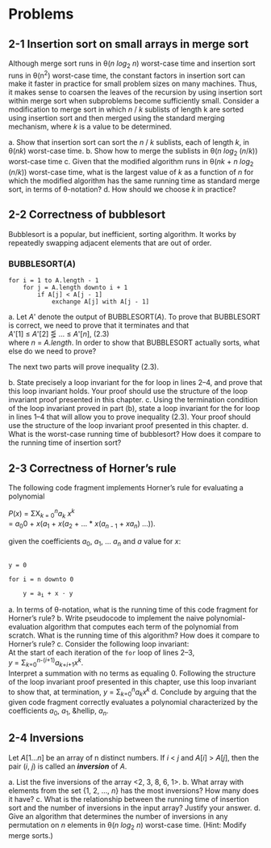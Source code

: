 # Problems

## 2-1 Insertion sort on small arrays in merge sort

Although merge sort runs in &theta;(*n log*<sub>2</sub> *n*) worst-case time and insertion sort runs in &theta;(n<sup>2</sup>) worst-case time, the constant factors in insertion sort can make it faster in practice for small problem sizes on many machines. Thus, it makes sense to
coarsen the leaves of the recursion by using insertion sort within merge sort when subproblems become sufficiently small. Consider a modification to merge sort in which *n* / *k* sublists of length k are sorted using insertion sort and then merged using the standard merging mechanism, where *k* is a value to be determined.

a. Show that insertion sort can sort the *n* / *k* sublists, each of length *k*, in &theta;(*nk*) worst-case time.
b. Show how to merge the sublists in &theta;(*n log*<sub>2</sub> (*n*/*k*)) worst-case time
c. Given that the modified algorithm runs in &theta;(*nk* + *n log*<sub>2</sub> (*n*/*k*)) worst-case time, what is the largest value of *k* as a function of *n* for which the modified algorithm has the same running time as standard merge sort, in terms of &theta;-notation?
d. How should we choose *k* in practice?

## 2-2 Correctness of bubblesort

Bubblesort is a popular, but inefficient, sorting algorithm. It works by repeatedly swapping adjacent elements that are out of order.

### BUBBLESORT(*A*)

```
for i = 1 to A.length - 1
	for j = A.length downto i + 1
		if A[j] < A[j - 1]
			exchange A[j] with A[j - 1]
```

a. Let *A*' denote the output of BUBBLESORT(*A*). To prove that BUBBLESORT is correct, we need to prove that it terminates and that<br> *A*'[1] &leq; *A*'[2] &leg; &hellip; &leq; *A*'[*n*], (2.3)<br> where *n* = *A.length*. In order to show that BUBBLESORT actually sorts, what else do we need to prove?

The next two parts will prove inequality (2.3).

b. State precisely a loop invariant for the for loop in lines 2–4, and prove that this loop invariant holds. Your proof should use the structure of the loop invariant proof presented in this chapter.
c. Using the termination condition of the loop invariant proved in part (b), state a loop invariant for the for loop in lines 1–4 that will allow you to prove inequality (2.3). Your proof should use the structure of the loop invariant proof presented in this chapter.
d. What is the worst-case running time of bubblesort? How does it compare to the running time of insertion sort?

## 2-3 Correctness of Horner’s rule
 
The following code fragment implements Horner’s rule for evaluating a polynomial

*P*(*x*) = &Sigma;X<sub>*k* = 0</sub><sup>*n*</sup>*a<sub>k</sub> x<sup>k</sup>*<br>
=  *a*<sub>0</sub>0 + *x*(*a*<sub>1</sub> + *x*(*a*<sub>2</sub> + &hellip; * *x*(*a*<sub>*n* - 1</sub> + *xa<sub>n</sub>*) &hellip;)).

given the coefficients *a*<sub>0</sub>, *a*<sub>1</sub>, &hellip; *a<sub>n</sub>* and *a* value for *x*:

<code>
y = 0<br>
for i = n downto 0<br>
&nbsp;&nbsp;&nbsp;&nbsp;y = a<sub>i</sub> + x &sdot; y
</code>

a. In terms of &theta;-notation, what is the running time of this code fragment for Horner’s rule?
b. Write pseudocode to implement the naive polynomial-evaluation algorithm that computes each term of the polynomial from scratch. What is the running time
of this algorithm? How does it compare to Horner’s rule?
c. Consider the following loop invariant:<br>At the start of each iteration of the `for` loop of lines 2–3,<br>*y* = &Sigma;<sub>*k*=0</sub><sup>*n*-(*i*+1)</sup>*a*<sub>*k*+*i*+1</sub>*x<sup>k*</sup>.<br>Interpret a summation with no terms as equaling 0. Following the structure of the loop invariant proof presented in this chapter, use this loop invariant to show that, at termination, *y* = &Sigma;<sub>*k*=0</sub><sup>*n*</sup>*a*<sub>*k*</sub>*x<sup>k*</sup>
d. Conclude by arguing that the given code fragment correctly evaluates a polynomial characterized by the coefficients *a*<sub>0</sub>, *a*<sub>1</sub>, &hellip, *a*<sub>*n*</sub>.

## 2-4 Inversions

Let *A*[1&hellip;*n*] be an array of n distinct numbers. If *i* < *j* and *A*[*i*] > *A*[*j*], then the pair (*i*, *j*) is called an ***inversion*** of *A*.

a. List the five inversions of the array &lt;2, 3, 8, 6, 1>.
b. What array with elements from the set {1, 2, &hellip;, *n*} has the most inversions? How many does it have?
c. What is the relationship between the running time of insertion sort and the number of inversions in the input array? Justify your answer.
d. Give an algorithm that determines the number of inversions in any permutation on *n* elements in &theta;(*n log*<sub>2</sub> *n*) worst-case time. (Hint: Modify merge sorts.)
